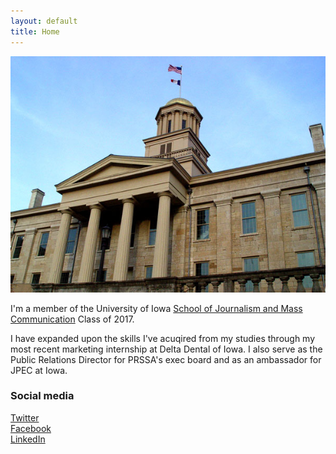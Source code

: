 ```yaml
---
layout: default
title: Home
---
```


![logo](public/OldcapitolIowaCity.jpg)

I'm a member of the University of Iowa [School of Journalism and Mass Communication](http://clas.uiowa.edu/sjmc/) Class of 2017.

I have expanded upon the skills I've acuqired from my studies through my most recent marketing internship at Delta Dental of Iowa. I also serve as the Public Relations Director for PRSSA's exec board and as an ambassador for JPEC at Iowa. 

### Social media

<!-- go to http://fontawesome.io/icons/ to see more icons -->
<p class="social-icons">
<a href="http://instagram.com/claregoood"><i class="fa fa-twitter-square" aria-hidden="true"></i>Twitter</a>
<br>
<a href="http://facebook.com/clare.goodwin.35"><i class="fa fa-facebook-square" aria-hidden="true"></i>Facebook</a>
<br>
<a href="http://linkedin.com/in/clare-goodwin-05a570b7"><i class="fa fa-linkedin-square" aria-hidden="true"></i>LinkedIn</a>
</p>
